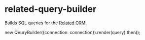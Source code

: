 # related-query-builder

Builds SQL queries for the [Related ORM](https://www.npmjs.com/package/related).





new QeuryBuilder({connection: connection}).render(query).then();